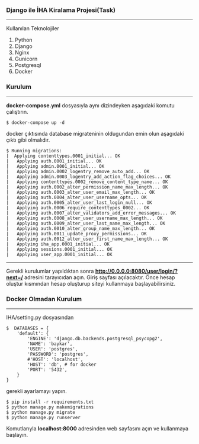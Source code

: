 ### Django ile İHA Kiralama Projesi(Task)
---------------
Kullanılan Teknolojiler 
1. Python
2. Django
3. Nginx
4. Gunicorn
5. Postgresql
6. Docker
### Kurulum
--------------
**docker-compose.yml** dosyasıyla aynı dizindeyken aşagıdaki komutu çalıştırın.

    $ docker-compose up -d

docker çıktısında database migrateninin oldugundan emin olun aşagıdaki çıktı gibi olmalıdır.

    $ Running migrations:
    |  Applying contenttypes.0001_initial... OK
    |   Applying auth.0001_initial... OK
    |   Applying admin.0001_initial... OK
    |   Applying admin.0002_logentry_remove_auto_add... OK
    |   Applying admin.0003_logentry_add_action_flag_choices... OK
    |   Applying contenttypes.0002_remove_content_type_name... OK
    |   Applying auth.0002_alter_permission_name_max_length... OK
    |   Applying auth.0003_alter_user_email_max_length... OK
    |   Applying auth.0004_alter_user_username_opts... OK
    |   Applying auth.0005_alter_user_last_login_null... OK
    |   Applying auth.0006_require_contenttypes_0002... OK
    |   Applying auth.0007_alter_validators_add_error_messages... OK
    |   Applying auth.0008_alter_user_username_max_length... OK
    |   Applying auth.0009_alter_user_last_name_max_length... OK
    |   Applying auth.0010_alter_group_name_max_length... OK
    |   Applying auth.0011_update_proxy_permissions... OK
    |   Applying auth.0012_alter_user_first_name_max_length... OK
    |   Applying iha_app.0001_initial... OK
    |   Applying sessions.0001_initial... OK
    |   Applying user_app.0001_initial... OK
----------
Gerekli kurulumlar yapıldıktan sonra **http://0.0.0.0:8080/user/login/?next=/** adresini tarayıcıdan açın. Giriş sayfası açılacaktır. Önce hesap oluştur kısmından hesap oluşturup siteyi kullanmaya başlayabilirsiniz.


### Docker Olmadan Kurulum
-----------------
IHA/setting.py dosyasından

    $  DATABASES = {
        'default': {
            'ENGINE': 'django.db.backends.postgresql_psycopg2',
            'NAME': 'baykar',
            'USER': 'postgres',
            'PASSWORD': 'postgres',
            #'HOST': 'localhost',
            'HOST': 'db', # for docker
            'PORT': '5432',
        }
    }
gerekli ayarlamayı yapın.

    $ pip install -r requirements.txt
    $ python manage.py makemigrations
    $ python manage.py migrate
    $ python manage.py runserver
Komutlarıyla **localhost:8000** adresinden web sayfasını açın ve kullanmaya başlayın.

